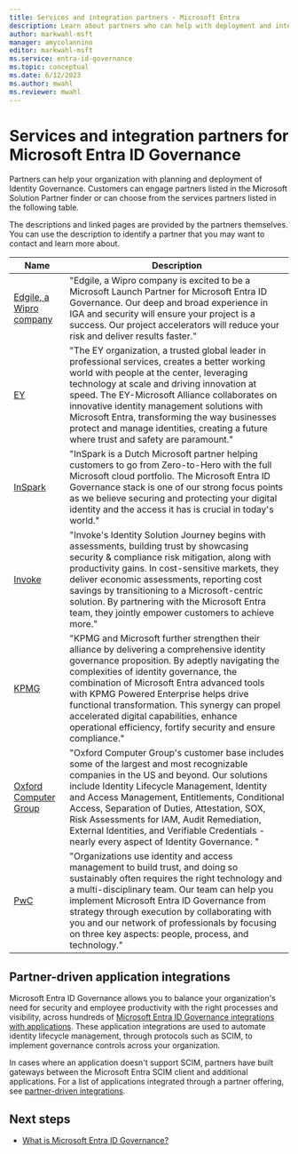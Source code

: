 ```yaml
---
title: Services and integration partners - Microsoft Entra
description: Learn about partners who can help with deployment and integration of identity governance scenarios.
author: markwahl-msft
manager: amycolannino
editor: markwahl-msft
ms.service: entra-id-governance
ms.topic: conceptual
ms.date: 6/12/2023
ms.author: mwahl
ms.reviewer: mwahl
---
```


# Services and integration partners for Microsoft Entra ID Governance

 Partners can help your organization with planning and deployment of Identity Governance.  Customers can engage partners listed in the Microsoft Solution Partner finder or can choose from the services partners listed in the following table.

The descriptions and linked pages are provided by the partners themselves. You can use the description to identify a partner that you may want to contact and learn more about.

| Name | Description |
| ------- | --------------------- |
|[Edgile, a Wipro company](https://aka.ms/EdgileEntraIDGov) |"Edgile, a Wipro company is excited to be a Microsoft Launch Partner for Microsoft Entra ID Governance. Our deep and broad experience in IGA and security will ensure your project is a success. Our project accelerators will reduce your risk and deliver results faster." |
|[EY](https://aka.ms/EYEntraIDGov) |"The EY organization, a trusted global leader in professional services, creates a better working world with people at the center, leveraging technology at scale and driving innovation at speed. The EY-Microsoft Alliance collaborates on innovative identity management solutions with Microsoft Entra, transforming the way businesses protect and manage identities, creating a future where trust and safety are paramount." |
|[InSpark](https://aka.ms/InSparkEntraIDGov) | "InSpark is a Dutch Microsoft partner helping customers to go from Zero-to-Hero with the full Microsoft cloud portfolio. The Microsoft Entra ID Governance stack is one of our strong focus points as we believe securing and protecting your digital identity and the access it has is crucial in today's world."|
|[Invoke](https://aka.ms/InvokeEntraIDGov) |"Invoke's Identity Solution Journey begins with assessments, building trust by showcasing security & compliance risk mitigation, along with productivity gains. In cost-sensitive markets, they deliver economic assessments, reporting cost savings by transitioning to a Microsoft-centric solution. By partnering with the Microsoft Entra team, they jointly empower customers to achieve more." |
|[KPMG](https://aka.ms/KPMGEntraIDGov) |"KPMG and Microsoft further strengthen their alliance by delivering a comprehensive identity governance proposition. By adeptly navigating the complexities of identity governance, the combination of Microsoft Entra advanced tools with KPMG Powered Enterprise helps drive functional transformation. This synergy can propel accelerated digital capabilities, enhance operational efficiency, fortify security and ensure compliance."|
|[Oxford Computer Group](https://aka.ms/OCGEntraIDGov) |"Oxford Computer Group's customer base includes some of the largest and most recognizable companies in the US and beyond. Our solutions include Identity Lifecycle Management, Identity and Access Management, Entitlements, Conditional Access, Separation of Duties, Attestation, SOX, Risk Assessments for IAM, Audit Remediation, External Identities, and Verifiable Credentials - nearly every aspect of Identity Governance. "|
|[PwC](https://aka.ms/PwCEntraIDGov) |"Organizations use identity and access management to build trust, and doing so sustainably often requires the right technology and a multi-disciplinary team. Our team can help you implement Microsoft Entra ID Governance from strategy through execution by collaborating with you and our network of professionals by focusing on three key aspects: people, process, and technology."|

## Partner-driven application integrations

Microsoft Entra ID Governance allows you to balance your organization's need for security and employee productivity with the right processes and visibility, across hundreds of [Microsoft Entra ID Governance integrations with applications](apps.md). These application integrations are used to automate identity lifecycle management, through protocols such as SCIM, to implement governance controls across your organization.

In cases where an application doesn't support SCIM, partners have built gateways between the Microsoft Entra SCIM client and additional applications.  For a list of applications integrated through a partner offering, see [partner-driven integrations](~/identity/app-provisioning/partner-driven-integrations.md).


## Next steps

- [What is Microsoft Entra ID Governance?](identity-governance-overview.md)
